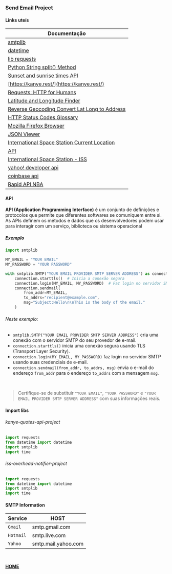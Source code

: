 ### Send Email Project

#### Links uteís

| **Documentação**                                                                                              |
| ------------------------------------------------------------------------------------------------------------- |
| [smtplib](https://docs.python.org/3/library/smtplib.html)                                                     |
| [datetime](https://docs.python.org/3/library/datetime.html)                                                   |
| [lib requests](https://pypi.org/project/requests/)                                                            |
| [Python String split() Method](https://www.w3schools.com/python/ref_string_split.asp)                         |
| [Sunset and sunrise times API](https://sunrise-sunset.org/api)                                                |
| [https://kanye.rest/](https://kanye.rest/)                                                                    |
| [Requests: HTTP for Humans](https://docs.python-requests.org/en/latest/)                                      |
| [Latitude and Longitude Finder](https://www.latlong.net/)                                                     |
| [Reverse Geocoding Convert Lat Long to Address](https://www.latlong.net/Show-Latitude-Longitude.html)         |
| [HTTP Status Codes Glossary](https://www.webfx.com/web-development/glossary/http-status-codes/)               |
| [Mozilla Firefox Browser](https://www.mozilla.org/en-GB/firefox/new/)                                         |
| [JSON Viewer](https://chromewebstore.google.com/detail/json-viewer/gbmdgpbipfallnflgajpaliibnhdgobh)          |
| [International Space Station Current Location](http://open-notify.org/Open-Notify-API/ISS-Location-Now/)      |
| [API](https://pt.wikipedia.org/wiki/Interface_de_programa%C3%A7%C3%A3o_de_aplica%C3%A7%C3%B5es)               |
| [International Space Station - ISS](https://pt.wikipedia.org/wiki/Esta%C3%A7%C3%A3o_Espacial_Internacional)   |
| [yahoo! developer api](https://developer.yahoo.com/api/)                                                      |
| [coinbase api](https://www.coinbase.com/pt-br/developer-platform/products/exchange-api)                       |
| [Rapid API NBA](https://rapidapi.com/api-sports/api/api-nba)                                                  |


####  API

**API (Application Programming Interface)** é um conjunto de definições e protocolos que permite que diferentes softwares se comuniquem entre si. As APIs definem os métodos e dados que os desenvolvedores podem usar para interagir com um serviço, biblioteca ou sistema operacional

##### Exemplo

~~~Python
import smtplib

MY_EMAIL = "YOUR EMAIL"
MY_PASSWORD = "YOUR PASSWORD"

with smtplib.SMTP("YOUR EMAIL PROVIDER SMTP SERVER ADDRESS") as connection:
    connection.starttls()  # Inicia a conexão segura
    connection.login(MY_EMAIL, MY_PASSWORD)  # Faz login no servidor SMTP
    connection.sendmail(
        from_addr=MY_EMAIL,
        to_addrs="recipient@example.com",
        msg="Subject:Hello\n\nThis is the body of the email."
    )
~~~

###### Neste exemplo:

- `smtplib.SMTP("YOUR EMAIL PROVIDER SMTP SERVER ADDRESS")` cria uma conexão com o servidor SMTP do seu provedor de e-mail.
- `connection.starttls()` inicia uma conexão segura usando TLS (Transport Layer Security).
- `connection.login(MY_EMAIL, MY_PASSWORD)` faz login no servidor SMTP usando suas credenciais de e-mail.
- `connection.sendmail(from_addr, to_addrs, msg)` envia o e-mail do endereço `from_addr` para o endereço `to_addrs` com a mensagem `msg`.

<br>

> Certifique-se de substituir `"YOUR EMAIL"`, `"YOUR PASSWORD"` e `"YOUR EMAIL PROVIDER SMTP SERVER ADDRESS"` com suas informações reais.

#### Import libs

###### kanye-quotes-api-project

~~~Python
import requests
from datetime import datetime
import smtplib
import time
~~~

###### iss-overhead-notifier-project

~~~Python
import requests
from datetime import datetime
import smtplib
import time
~~~

#### SMTP Information

| **Service** | **HOST**            |
| ----------- | ------------------- |
| `Gmail`     | smtp.gmail.com      |
| `Hotmail`   | smtp.live.com       |
| `Yahoo`     | smtp.mail.yahoo.com |


<br>

[**HOME**](#send-email-project)
